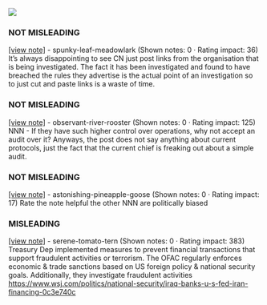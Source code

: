 ![](https://i.imgur.com/ey2ymwG.png)
### NOT MISLEADING

[[view note]](https://x.com/i/birdwatch/n/1885813131563466907) - spunky-leaf-meadowlark (Shown notes: 0 · Rating impact: 36)
It’s always disappointing to see CN just post links from the organisation that is being investigated. The fact it has been investigated and found to have breached the rules they advertise is the actual point of an investigation so to just cut and paste links is a waste of time. 

### NOT MISLEADING

[[view note]](https://x.com/i/birdwatch/n/1885810163237412980) - observant-river-rooster (Shown notes: 0 · Rating impact: 125)
NNN - If they have such higher control over operations, why not accept an audit over it? 
Anyways, the post does not say anything about current protocols, just the fact that the current chief is freaking out about a simple audit.

### NOT MISLEADING

[[view note]](https://x.com/i/birdwatch/n/1885831832857698571) - astonishing-pineapple-goose (Shown notes: 0 · Rating impact: 17)
Rate the note helpful the other NNN are politically biased

### MISLEADING

[[view note]](https://x.com/i/birdwatch/n/1885763549479235596) - serene-tomato-tern (Shown notes: 0 · Rating impact: 383)
Treasury Dep implemented measures to prevent financial transactions that support fraudulent activities or terrorism. The OFAC regularly enforces economic & trade sanctions based on US foreign policy & national security goals. Additionally, they investigate fraudulent activities https://www.wsj.com/politics/national-security/iraq-banks-u-s-fed-iran-financing-0c3e740c
